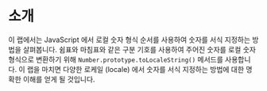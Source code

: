 # 소개

이 랩에서는 JavaScript 에서 로컬 숫자 형식 순서를 사용하여 숫자를 서식 지정하는 방법을 살펴봅니다. 쉼표와 마침표와 같은 구분 기호를 사용하여 주어진 숫자를 로컬 숫자 형식으로 변환하기 위해 `Number.prototype.toLocaleString()` 메서드를 사용합니다. 이 랩을 마치면 다양한 로케일 (locale) 에서 숫자를 서식 지정하는 방법에 대한 명확한 이해를 얻게 될 것입니다.
